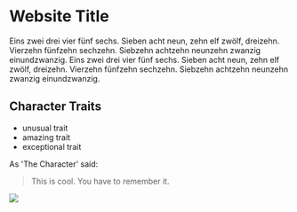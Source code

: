 # Website Title

Eins zwei drei vier fünf sechs. Sieben acht neun, zehn elf zwölf, dreizehn. Vierzehn fünfzehn sechzehn. Siebzehn achtzehn neunzehn zwanzig einundzwanzig. Eins zwei drei vier fünf sechs. Sieben acht neun, zehn elf zwölf, dreizehn. Vierzehn fünfzehn sechzehn. Siebzehn achtzehn neunzehn zwanzig einundzwanzig.

## Character Traits

* unusual trait
* amazing trait
* exceptional trait

As 'The Character' said:
> This is cool.
> You have to remember it.

<img src="https://upload.wikimedia.org/wikipedia/commons/thumb/8/85/Smiley.svg/2000px-Smiley.svg.png"/>
